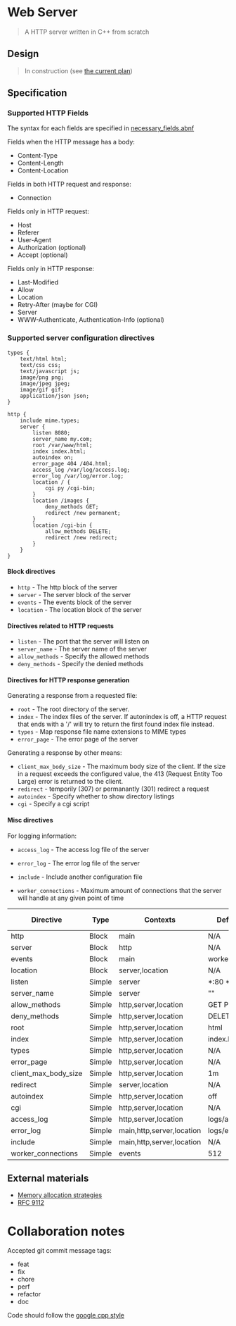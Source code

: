 # Web Server

> A HTTP server written in C++ from scratch

## Design

> In construction (see [the current plan](docs/planning.md))

## Specification

### Supported HTTP Fields

The syntax for each fields are specified in [necessary_fields.abnf](docs/HTTP_fields/necessary_fields.abnf)

Fields when the HTTP message has a body:

- Content-Type
- Content-Length
- Content-Location

Fields in both HTTP request and response:

- Connection

Fields only in HTTP request:

- Host
- Referer
- User-Agent
- Authorization (optional)
- Accept (optional)

Fields only in HTTP response:

- Last-Modified
- Allow
- Location
- Retry-After (maybe for CGI)
- Server
- WWW-Authenticate, Authentication-Info (optional)

### Supported server configuration directives

```nginx
types {
    text/html html;
    text/css css;
    text/javascript js;
    image/png png;
    image/jpeg jpeg;
    image/gif gif;
    application/json json;
}

http {
    include mime.types;
    server {
        listen 8080;
        server_name my.com;
        root /var/www/html;
        index index.html;
        autoindex on;
        error_page 404 /404.html;
        access_log /var/log/access.log;
        error_log /var/log/error.log;
        location / {
            cgi py /cgi-bin;
        }
        location /images {
			deny_methods GET;
            redirect /new permanent;
        }
        location /cgi-bin {
            allow_methods DELETE;
            redirect /new redirect;
        }
    }
}
```

#### Block directives

- `http` - The http block of the server
- `server` - The server block of the server
- `events` - The events block of the server
- `location` - The location block of the server

#### Directives related to HTTP requests

- `listen` - The port that the server will listen on
- `server_name` - The server name of the server
- `allow_methods` - Specify the allowed methods
- `deny_methods` - Specify the denied methods

#### Directives for HTTP response generation

Generating a response from a requested file:

- `root` - The root directory of the server.
- `index` - The index files of the server. If autonindex is off, a HTTP request that ends with a '/' will try to return the first found index file instead.
- `types` - Map response file name extensions to MIME types
- `error_page` - The error page of the server

Generating a response by other means:

- `client_max_body_size` - The maximum body size of the client. If the size in a request exceeds the configured value, the 413 (Request Entity Too Large) error is returned to the client.
- `redirect` - temporily (307) or permanantly (301) redirect a request
- `autoindex` - Specify whether to show directory listings
- `cgi` - Specify a cgi script

#### Misc directives

For logging information:

- `access_log` - The access log file of the server
- `error_log` - The error log file of the server

- `include` - Include another configuration file
- `worker_connections` - Maximum amount of connections that the server will handle at any given point of time 

| Directive            | Type   | Contexts                  | Default values     | On repeat |
| -------------------- | ------ | ------------------------- | ------------------ | --------- |
| http                 | Block  | main                      | N/A                | error     |
| server               | Block  | http                      | N/A                | append    |
| events               | Block  | main                      | worker_connections | error     |
| location             | Block  | server,location           | N/A                | append    |
| listen               | Simple | server                    | *:80 *:8000        | append    |
| server_name          | Simple | server                    | ""                 | append    |
| allow_methods        | Simple | http,server,location      | GET POST           | append    |
| deny_methods         | Simple | http,server,location      | DELETE             | append    |
| root                 | Simple | http,server,location      | html               | overwrite |
| index                | Simple | http,server,location      | index.html         | append    |
| types                | Simple | http,server,location      | N/A                | overwrite |
| error_page           | Simple | http,server,location      | N/A                | append    |
| client_max_body_size | Simple | http,server,location      | 1m                 | overwrite |
| redirect             | Simple | server,location           | N/A                | append    |
| autoindex            | Simple | http,server,location      | off                | overwrite |
| cgi                  | Simple | http,server,location      | N/A                | append    |
| access_log           | Simple | http,server,location      | logs/access.log    | overwrite |
| error_log            | Simple | main,http,server,location | logs/error.log     | overwrite |
| include              | Simple | main,http,server,location | N/A                | N/A       |
| worker_connections   | Simple | events                    | 512                | overwrite |

## External materials

- [Memory allocation strategies](https://www.gingerbill.org/series/memory-allocation-strategies/)
- [RFC 9112](https://datatracker.ietf.org/doc/html/rfc9112)

# Collaboration notes

Accepted git commit message tags:

- feat
- fix
- chore
- perf
- refactor
- doc

Code should follow the [google cpp style](https://anthonytsang.notion.site/Google-C-code-guidelines-ce6a361b17a5415bb41ab264f1866e75?pvs=4)